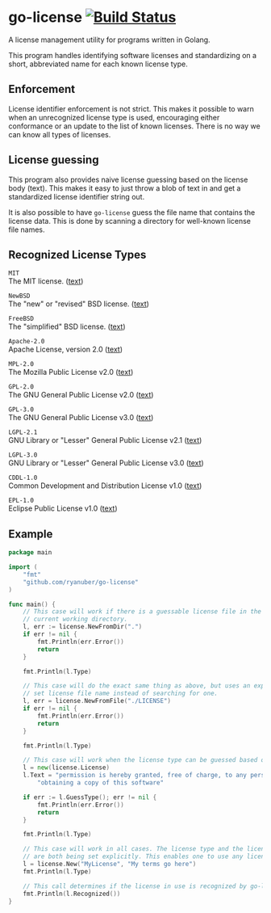 # go-license [![Build Status](https://travis-ci.org/ryanuber/go-license.svg)](https://travis-ci.org/ryanuber/go-license)

A license management utility for programs written in Golang.

This program handles identifying software licenses and standardizing on a short,
abbreviated name for each known license type.

## Enforcement

License identifier enforcement is not strict. This makes it possible to warn
when an unrecognized license type is used, encouraging either conformance or an
update to the list of known licenses. There is no way we can know all types of
licenses.

## License guessing

This program also provides naive license guessing based on the license body
(text). This makes it easy to just throw a blob of text in and get a
standardized license identifier string out.

It is also possible to have `go-license` guess the file name that contains the
license data. This is done by scanning a directory for well-known license file
names.

## Recognized License Types

`MIT`<br>
The MIT license. ([text](fixtures/licenses/MIT))

`NewBSD`<br>
The "new" or "revised" BSD license.
([text](fixtures/licenses/NewBSD))

`FreeBSD`<br>
The "simplified" BSD  license.
([text](fixtures/licenses/FreeBSD))

`Apache-2.0`<br>
Apache License, version 2.0 ([text](fixtures/licenses/Apache-2.0))

`MPL-2.0`<br>
The Mozilla Public License v2.0 ([text](fixtures/licenses/MPL-2.0))

`GPL-2.0`<br>
The GNU General Public License v2.0
([text](fixtures/licenses/GPL-2.0))

`GPL-3.0`<br>
The GNU General Public License v3.0
([text](fixtures/licenses/GPL-3.0))

`LGPL-2.1`<br>
GNU Library or "Lesser" General Public License v2.1
([text](fixtures/licenses/LGPL-2.1))

`LGPL-3.0`<br>
GNU Library or "Lesser" General Public License v3.0
([text](fixtures/licenses/LGPL-3.0))

`CDDL-1.0`<br>
Common Development and Distribution License v1.0
([text](fixtures/licenses/CDDL-1.0))

`EPL-1.0`<br>
Eclipse Public License v1.0 ([text](fixtures/licenses/EPL-1.0))

## Example

```go
package main

import (
    "fmt"
    "github.com/ryanuber/go-license"
)

func main() {
    // This case will work if there is a guessable license file in the
    // current working directory.
    l, err := license.NewFromDir(".")
    if err != nil {
        fmt.Println(err.Error())
        return
    }

    fmt.Println(l.Type)

    // This case will do the exact same thing as above, but uses an explicitly
    // set license file name instead of searching for one.
    l, err = license.NewFromFile("./LICENSE")
    if err != nil {
        fmt.Println(err.Error())
        return
    }

    fmt.Println(l.Type)

    // This case will work when the license type can be guessed based on text
    l = new(license.License)
    l.Text = "permission is hereby granted, free of charge, to any person " +
        "obtaining a copy of this software"

    if err := l.GuessType(); err != nil {
        fmt.Println(err.Error())
        return
    }

    fmt.Println(l.Type)

    // This case will work in all cases. The license type and the license data
    // are both being set explicitly. This enables one to use any license.
    l = license.New("MyLicense", "My terms go here")
    fmt.Println(l.Type)

    // This call determines if the license in use is recognized by go-license.
    fmt.Println(l.Recognized())
}
```
